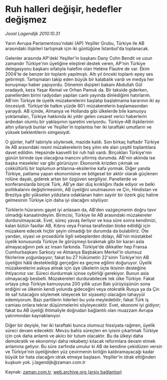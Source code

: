 # Ruh halleri değişir, hedefler değişmez

*Joost Lagendijk 2010.10.31*

<td class="news-spot">
<p>Yarın Avrupa Parlamentosu'ndaki (AP) Yeşiller Grubu, Türkiye ile AB arasındaki ilişkileri tartışmak için iki günlüğüne İstanbul'da toplanacak.</p>
<p><p>Gelenler arasında AP'deki Yeşiller'in başkanı Dany Cohn Bendit ve uzun zamandır Türkiye'nin üyeliğine eleştirel destek veren, AP'nin Türkiye delegasyonu başkanı sıfatıyla halefim olan Helène Flautre de var. Ekim 2004'te de benzer bir toplantı yapılmıştı. Altı yıl önceki toplantı epey ses getirmişti. Tartışmaları takip eden büyük bir kalabalık vardı ve medya her konuşmayı haber yapıyordu. Dönemin dışişleri bakanı Abdullah Gül oradaydı, keza Yaşar Kemal ve Orhan Pamuk da. Bir takside giderken, panellerden birini radyodan yapılan canlı yayında dinlediğimi hatırlarım. AB'nin Türkiye ile üyelik müzakerelerini başlatıp başlatmama kararının iki ay öncesiydi. Türkiye'de halkın yüzde 80'i müzakerelerin başlamasından yanaydı. AB içinde, Almanya ve Hollanda gibi ülkelerde bile kamuoyu yoklamaları, Türkiye hakkında iki yıldır gelen cesaret verici haberlerin ardından olumlu bir yaklaşımın işaretini veriyordu. Türkiye-AB ilişkilerinin altın yıllarıydı bunlar ve Yeşiller'in toplantısı her iki taraftaki umutların ve yüksek beklentilerin simgesiydi.
<p>O günler, hafif tabiriyle söylersek, mazide kaldı. Son birkaç haftadır Türkiye ile AB arasındaki resmi müzakerelerin beş yılını ele alan çeşitli toplantılara davet edildim. Hepsinde kasvetli bir ruh hali vardı. Birçokları Türkiye'nin günün birinde üye olacağına inancını yitirmiş durumda. AB'nin aklında ise başka meseleler var gibi görünüyor: Ekonomik krizden çıkmak ve çokkültürlü bir toplumun artılarına-eksilerine kafa yormak. Diğer yanda Türkiye, patlama yapan ekonomisine ve bölgesel bir aktör olarak güçlenen rolüne dayalı, giderek artan bir özgüven sergiliyor. Panellerde ve konferanslarda birçok Türk, AB'ye dair düş kırıklığını ifade ediyor ve belki politikalarını değiştirmesinin, AB üyeliğini unutmasının ve Çin, Hindistan ve Brezilya gibi yükselen yıldızlara odaklanan hatırı sayılır bir özerk güç haline gelmesinin Türkiye için daha iyi olacağını söylüyor.
<p>Türklerin hüsranını gayet iyi anlasam da, AB'den vazgeçmenin doğru tavır olmadığı kanaatindeyim. Birincisi, Türkiye ile AB arasındaki müzakereler durdurulmayacak. Evet, süreç yavaş ilerliyor ve kısa süre sonra kendimizi, kalan bütün fasıllar AB, Kıbrıs veya Fransa tarafından bloke edildiği için müzakere edecek hiçbir şeyin olmadığı bir durumda da bulabiliriz. Öte yandan, siyasi ve prosedürle ilgili sebeplerden dolayı, AB'nin müstakbel üyelik konusunda Türkiye ile görüşmeyi bırakmak gibi bir kararı asla almayacağının pek az insan farkında. Türkiye'de dikkatler hep Fransa Cumhurbaşkanı Sarkozy ve Almanya Başbakanı Merkel'in olumsuz fikirlerine yoğunlaşıyor; fakat bu 27 hükümetin 22'sinin Türkiye'nin AB üyeliğini hâlâ desteklediği gerçeğini es geçme eğilimi doğuruyor. Üyelik müzakerelerini askıya almak için üye ülkelerin üçte ikisinin desteğine ihtiyacınız var. Süreci durdurmak içinse oybirliği gerekiyor. Bunun asla olmayacağı besbelli. Müzakereleri durdurabilecek tek ülke Türkiye. Fakat ortaya çıkıp Türkiye kamuoyuna 200 yıllık uzun Batı yürüyüşünün sona erdiğini ve ülkenin kendi yolunda gideceğini veya otokratik Rusya ya da Çin ile saf tutacağını söylemek isteyecek bir siyasetçi olacağını tahayyül edemiyorum. Bazı partilerin liderleri bu yola meyledebilir; fakat Türk iş camiası onlara tekrar düşünmelerini söyleyecektir. Evet, ekonomi iyi gidiyor; fakat bu AB üyeliği ihtimaliyle doğrudan bağlantılı olan muazzam Avrupa yatırımından kaynaklanıyor.
<p>Diğer bir deyişle, her iki taraftaki bunca olumsuz hissiyata rağmen, üyelik süreci devam edecektir. Mevzu bahis süreçten en iyisini çıkartmak Türkiye için çok daha anlamlı ve akılcı bir tutum olacaktır. Bu da ülkeyi daha demokratik ve ekonomiyi daha rekabetçi kılacak reformlara devam etmek anlamına geliyor. Bu süre zarfında umulur ki AB de kendine çekidüzen versin ve Türkiye'nin üyeliğinden yüz çevirmenin birliğin kaldıramayacağı kadar büyük bir hata olacağını idrak etmeye başlasın. Yeşiller'in idrak ettiğinden kuşkum yok. j.lagendijk@zaman.com.tr</p>
<a href="http://web.archive.org/web/20101130214555/mailto:j.lagendijk@zaman.com.tr">
</a></p></p></p></p></td>

Kaynak: [zaman.com.tr](http://zaman.com.tr/yazar.do?yazino=1047009), [web.archive.org (arşiv bağlantısı)](http://web.archive.org/web/20101130214555/http://zaman.com.tr/yazar.do?yazino=1047009)
